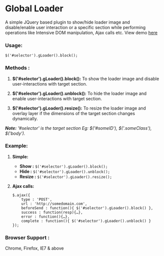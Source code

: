 # Global Loader

A simple JQuery based plugin to show/hide loader image and disable/enable user interaction or a specific section while performing operations like Intensive DOM manipulation, Ajax calls etc. View demo [here](http://naukri-engineering.github.io/GlobalLoader/)

### Usage:
`$('#selector').gLoader().block();`


### Methods : 

1. **$('#selector').gLoader().block():** To show the loader image and disable user-interactions with target section.

2. **$('#selector').gLoader().unblock():** To hide the loader image and enable user-interactions with target section.

3. **$('#selector').gLoader().resize():** To resize the loader image and overlay layer if the dimensions of the target section changes dynamically.

_**Note:** '#selector' is the target section Eg: $('#someID'), $('.someClass'), $('body')._



### Example:

1.	**Simple:**
	* **Show :** `$('#selector').gLoader().block();`
	* **Hide :** `$('#selector').gLoader().unblock();`
	* **Resize :** `$('#selector').gLoader().resize();`


2.	**Ajax calls:**
	```
    $.ajax({
        type : 'POST',
        url : 'http://somedomain.com',
        beforeSend : function(){ $('#selector').gLoader().block() },
        success : function(resp){…},
        error : function(){…},
        complete : function(){ $('#selector').gLoader().unblock() }
    });
	```


### Browser Support : 
Chrome, Firefox, IE7 & above
